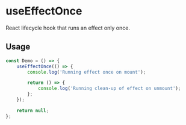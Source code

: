 # useEffectOnce

React lifecycle hook that runs an effect only once.

## Usage

```jsx
const Demo = () => {
    useEffectOnce(() => {
        console.log('Running effect once on mount');

        return () => {
            console.log('Running clean-up of effect on unmount');
        };
    });

    return null;
};
```
